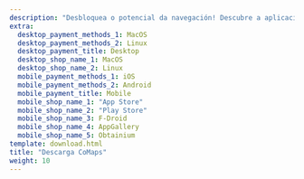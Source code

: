 ```yaml
---
description: "Desbloquea o potencial da navegación! Descubre a aplicación de mapas sen conexión, ferramentas privadas, e xestionada pola comunidade"
extra:
  desktop_payment_methods_1: MacOS
  desktop_payment_methods_2: Linux
  desktop_payment_title: Desktop
  desktop_shop_name_1: MacOS
  desktop_shop_name_2: Linux
  mobile_payment_methods_1: iOS
  mobile_payment_methods_2: Android
  mobile_payment_title: Mobile
  mobile_shop_name_1: "App Store"
  mobile_shop_name_2: "Play Store"
  mobile_shop_name_3: F-Droid
  mobile_shop_name_4: AppGallery
  mobile_shop_name_5: Obtainium
template: download.html
title: "Descarga CoMaps"
weight: 10
---
```

